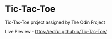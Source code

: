 # Tic-Tac-Toe
Tic-Tac-Toe project assigned by The Odin Project

Live Preview - https://ediful.github.io/Tic-Tac-Toe/
